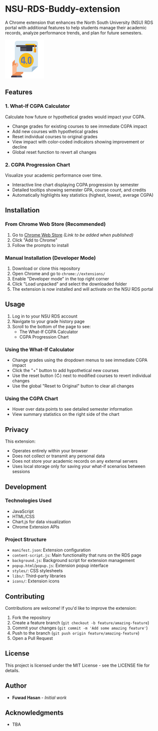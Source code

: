 # NSU-RDS-Buddy-extension

A Chrome extension that enhances the North South University (NSU) RDS portal with additional features to help students manage their academic records, analyze performance trends, and plan for future semesters.

![NSU RDS Buddy Extension](icons/gpa128.png)

## Features

### 1. What-If CGPA Calculator

Calculate how future or hypothetical grades would impact your CGPA.

- Change grades for existing courses to see immediate CGPA impact
- Add new courses with hypothetical grades
- Reset individual courses to original grades
- View impact with color-coded indicators showing improvement or decline
- Global reset function to revert all changes

### 2. CGPA Progression Chart

Visualize your academic performance over time.

- Interactive line chart displaying CGPA progression by semester
- Detailed tooltips showing semester GPA, course count, and credits
- Automatically highlights key statistics (highest, lowest, average CGPA)

## Installation

### From Chrome Web Store (Recommended)

1. Go to [Chrome Web Store](#) _(Link to be added when published)_
2. Click "Add to Chrome"
3. Follow the prompts to install

### Manual Installation (Developer Mode)

1. Download or clone this repository
2. Open Chrome and go to `chrome://extensions/`
3. Enable "Developer mode" in the top right corner
4. Click "Load unpacked" and select the downloaded folder
5. The extension is now installed and will activate on the NSU RDS portal

## Usage

1. Log in to your NSU RDS account
2. Navigate to your grade history page
3. Scroll to the bottom of the page to see:
   - The What-If CGPA Calculator
   - CGPA Progression Chart

### Using the What-If Calculator

- Change grades using the dropdown menus to see immediate CGPA impact
- Click the "+" button to add hypothetical new courses
- Use the reset button (↻) next to modified courses to revert individual changes
- Use the global "Reset to Original" button to clear all changes

### Using the CGPA Chart

- Hover over data points to see detailed semester information
- View summary statistics on the right side of the chart

## Privacy

This extension:

- Operates entirely within your browser
- Does not collect or transmit any personal data
- Does not store your academic records on any external servers
- Uses local storage only for saving your what-if scenarios between sessions

## Development

### Technologies Used

- JavaScript
- HTML/CSS
- Chart.js for data visualization
- Chrome Extension APIs

### Project Structure

- `manifest.json`: Extension configuration
- `content-script.js`: Main functionality that runs on the RDS page
- `background.js`: Background script for extension management
- `popup.html`/`popup.js`: Extension popup interface
- `styles/`: CSS stylesheets
- `libs/`: Third-party libraries
- `icons/`: Extension icons

## Contributing

Contributions are welcome! If you'd like to improve the extension:

1. Fork the repository
2. Create a feature branch (`git checkout -b feature/amazing-feature`)
3. Commit your changes (`git commit -m 'Add some amazing feature'`)
4. Push to the branch (`git push origin feature/amazing-feature`)
5. Open a Pull Request

## License

This project is licensed under the MIT License - see the LICENSE file for details.

## Author

- **Fuwad Hasan** - _Initial work_

## Acknowledgments

- TBA
